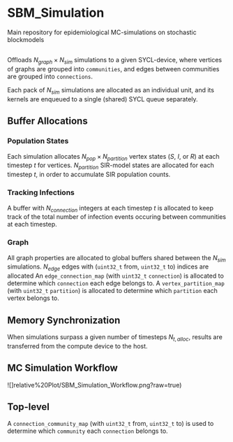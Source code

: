# SBM_Simulation
Main repository for epidemiological MC-simulations on stochastic blockmodels

## 

Offloads $N_{graph}\times N_{sim}$ simulations to a given SYCL-device, 
where vertices of graphs are grouped into `communities`, and edges between communities are grouped into `connections`. 

Each pack of $N_{sim}$ simulations are allocated as an individual unit, and its kernels are enqueued to a single (shared) SYCL queue separately.

## Buffer Allocations

### Population States
Each simulation allocates $N_{pop}\times N_{partition}$ vertex states ($S$, $I$, or $R$) at each timestep $t$ for vertices.
$N_{partition}$ SIR-model states are allocated for each timestep $t$, in order to accumulate SIR population counts.

### Tracking Infections
A buffer with $N_{connection}$ integers at each timestep $t$ is allocated to keep track of the total number of infection events occuring
between communities at each timestep.

### Graph
All graph properties are allocated to global buffers shared between the $N_{sim}$ simulations.
$N_{edge}$ edges with (`uint32_t` from, `uint32_t` to) indices are allocated
An `edge_connection_map` (with `uint32_t` `connection`) is allocated to determine which `connection` each edge belongs to.
A `vertex_partition_map` (with `uint32_t` `partition`) is allocated to determine which `partition` each vertex belongs to.


## Memory Synchronization
When simulations surpass a given number of timesteps $N_{t,alloc}$, results are transferred from the compute device to the host.

## MC Simulation Workflow
![]relative%20Plot/SBM_Simulation_Workflow.png?raw=true)


## Top-level

A `connection_community_map` (with `uint32_t` from, `uint32_t` to) is used to determine which `community` each `connection` belongs to.
